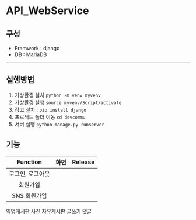 # API_WebService

## 구성
- Framwork : django
- DB : MariaDB
------

## 실행방법
<!-- Code -->
1. 가상환경 설치 `python -m venv myvenv`
2. 가상환경 실행 `source myvenv/Script/activate`
3. 장고 설치 : `pip install django`
4. 프로젝트 폴더 이동 `cd devcommu`
5. 서버 실행 `python manage.py runserver`

## 기능
<!-- Image -->
|Function|화면|Release|
|:--:|:--:|:--:|
|로그인, 로그아웃|||
|회원가입|||
|SNS 회원가입|||
익명게시판 사진
자유게시판
글쓰기
댓글
